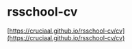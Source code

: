 # rsschool-cv

[https://cruciaal.github.io/rsschool-cv/cv](https://cruciaal.github.io/rsschool-cv/cv)